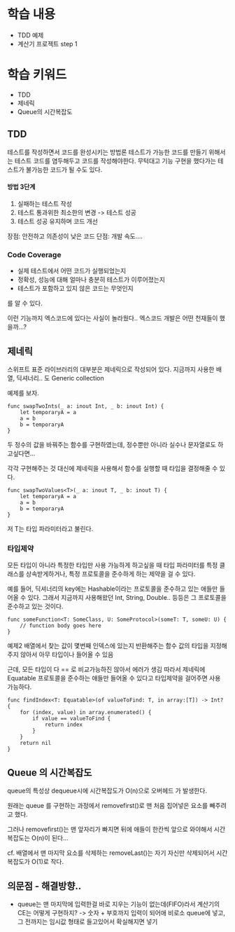 # 학습 내용
- TDD 예제
- 계산기 프로젝트 step 1

# 학습 키워드
- TDD
- 제네릭
- Queue의 시간복잡도


## TDD

테스트를 작성하면서 코드를 완성시키는 방법론
테스트가 가능한 코드를 만들기 위해서는 테스트 코드를 염두해두고 코드를 작성해야한다. 
무턱대고 기능 구현을 했다가는 테스트가 불가능한 코드가 될 수도 있다. 

#### 방법 3단계
1. 실패하는 테스트 작성
2. 테스트 통과위한 최소한의 변경 -> 테스트 성공
3. 테스트 성공 유지하며 코드 개선

장점: 안전하고 의존성이 낮은 코드
단점: 개발 속도.... 

### Code Coverage

- 실제 테스트에서 어떤 코드가 실행되었는지
- 정확성, 성능에 대해 얼마나 충분히 테스트가 이루어졌는지
- 테스트가 포함하고 있지 않은 코드는 무엇인지

를 알 수 있다.

이런 기능까지 엑스코드에 있다는 사실이 놀라웠다..
엑스코드 개발은 어떤 천재들이 했을까...?

## 제네릭

스위프트 표준 라이브러리의 대부분은 제네릭으로 작성되어 있다.
지금까지 사용한 배열, 딕셔너리.. 도 Generic collection

예제를 보자.

```swift=
func swapTwoInts(_ a: inout Int, _ b: inout Int) {
    let temporaryA = a
    a = b
    b = temporaryA
}
```
두 정수의 값을 바꿔주는 함수를 구현하였는데,
정수뿐만 아니라 실수나 문자열로도 하고싶다면...

각각 구현해주는 것 대신에 제네릭을 사용해서 함수를 실행할 때 타입을 결정해줄 수 있다. 

```swift=
func swapTwoValues<T>(_ a: inout T, _ b: inout T) {
    let temporaryA = a
    a = b
    b = temporaryA
}
```
저 T는 타입 파라미터라고 불린다.

### 타입제약

모든 타입이 아니라 특정한 타입만 사용 가능하게 하고싶을 때
타입 파라미터를 특정 클래스를 상속받게하거나, 특정 프로토콜을 준수하게 하는 제약을 걸 수 있다.

예를 들어, 딕셔너리의 key에는 Hashable이라는 프로토콜을 준수하고 있는 애들만 들어올 수 있다. 
그래서 지금까지 사용해왔던 Int, String, Double.. 등등은 그 프로토콜을 준수하고 있는 것이다.

```swift=
func someFunction<T: SomeClass, U: SomeProtocol>(someT: T, someU: U) {
    // function body goes here
}
```

예제2
배열에서 찾는 값이 몇번째 인덱스에 있는지 반환해주는 함수
값의 타입을 지정해주지 않아서 아무 타입이나 들어올 수 있음

근데, 모든 타입이 다 == 로 비교가능하진 않아서 에러가 생김
따라서 제네릭에 Equatable 프로토콜을 준수하는 애들만 들어올 수 있다고 타입제약을 걸어주면 사용 가능하다.
```swift=
func findIndex<T: Equatable>(of valueToFind: T, in array:[T]) -> Int? {
    for (index, value) in array.enumerated() {
        if value == valueToFind {
            return index
        }
    }
    return nil
}
```

## Queue 의 시간복잡도

queue의 특성상 dequeue시에 시간복잡도가 O(n)으로 오버헤드 가 발생한다. 

원래는 queue 를 구현하는 과정에서 removefirst()로 맨 처음 집어넣은 요소를 빼주려고 했다.

그러나 removefirst()는 맨 앞자리가 빠지면 뒤에 애들이 한칸씩 앞으로 와야해서 시간복잡도는 O(n)이 된다...

cf. 배열에서 맨 마지막 요소를 삭제하는 removeLast()는 자기 자신만 삭제되어서 시간복잡도가 O(1)로 작다.

## 의문점 - 해결방향..
- queue는 맨 마지막에 입력한걸 바로 지우는 기능이 없는데(FIFO)라서 계산기의 CE는 어떻게 구현하지?
-> 숫자 + 부호까지 입력이 되어애 비로소 queue에 넣고, 그 전까지는 임시값 형태로 들고있어서 확실해지면 넣기
